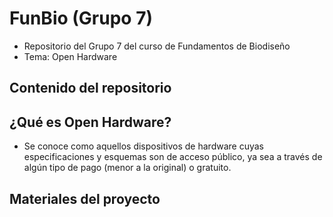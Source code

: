 # FunBio (Grupo 7)
- Repositorio del Grupo 7 del curso de Fundamentos de Biodiseño
- Tema: Open Hardware
## Contenido del repositorio 

## ¿Qué es Open Hardware?
- Se conoce como aquellos dispositivos de hardware cuyas especificaciones y esquemas son de acceso público, ya sea a través de algún tipo de pago (menor a la original) o gratuito.

## Materiales del proyecto
